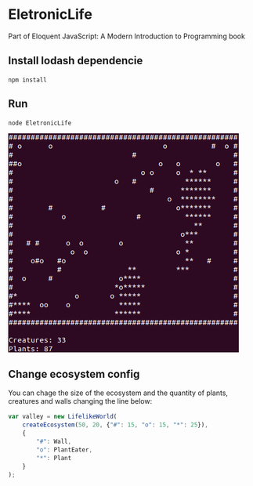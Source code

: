 # EletronicLife
Part of Eloquent JavaScript: A Modern Introduction to Programming book

## Install lodash dependencie
```
npm install
```

## Run
```
node EletronicLife
```

![Alt text](example.jpg?raw=true "EletronicLife")

## Change ecosystem config

You can chage the size of the ecosystem and the quantity of plants, creatures
and walls changing the line below:

```JavaScript
var valley = new LifelikeWorld(
    createEcosystem(50, 20, {"#": 15, "o": 15, "*": 25}),
    {
        "#": Wall,
        "o": PlantEater,
        "*": Plant
    }
);
```
